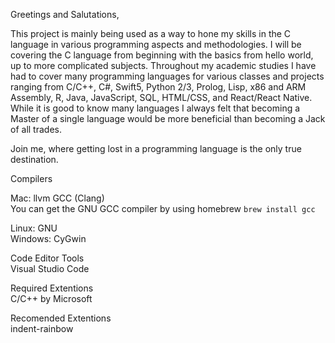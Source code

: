 Greetings and Salutations,

This project is mainly being used as a way to hone my skills in the C language in various programming aspects and methodologies. I will be covering the C language from beginning with the basics from hello world, up to more complicated subjects. Throughout my academic studies I have had to cover many programming languages for various classes and projects ranging from C/C++, C#, Swift5, Python 2/3, Prolog, Lisp, x86 and ARM Assembly, R, Java, JavaScript, SQL, HTML/CSS, and React/React Native. While it is good to know many languages I always felt that becoming a Master of a single language would be more beneficial than becoming a Jack of all trades. 

Join me, where getting lost in a programming language is the only true destination.



Compilers

Mac: llvm GCC (Clang)  
You can get the GNU GCC compiler by using homebrew `brew install gcc`

Linux: GNU  
Windows: CyGwin


Code Editor Tools  
Visual Studio Code

Required Extentions  
C/C++ by Microsoft

Recomended Extentions  
indent-rainbow
